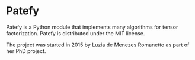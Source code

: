 # Patefy

Patefy is a Python module that implements many algorithms for tensor factorization. 
Patefy is distributed under the MIT license.

The project was started in 2015 by Luzia de Menezes Romanetto as part of her PhD project.
